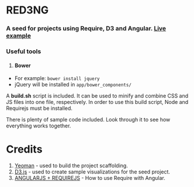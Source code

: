 RED3NG
======

### A seed for projects using Require, D3 and Angular. [Live example](http://tejens.com)

### Useful tools
1. #### Bower
 - For example: `bower install jquery`
 - jQuery will be installed in `app/bower_components/`

A **build.sh** script is included. It can be used to minify and combine CSS and JS files into one file, respectively. In
order to use this build script, Node and Requirejs must be installed.

There is plenty of sample code included. Look through it to see how everything works together.

# Credits
1. [Yeoman](http://yeoman.io/) - used to build the project scaffolding.
2. [D3.js](http://d3js.org) - used to create sample visualizations for the seed project.
3. [ANGULARJS + REQUIREJS](http://www.startersquad.com/blog/angularjs-requirejs/) - How to use Require with Angular.
